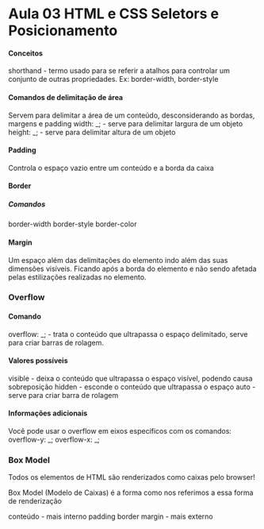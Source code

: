 # Aula 03 HTML e CSS Seletors e Posicionamento

#### Conceitos
shorthand - termo usado para se referir a atalhos para controlar um conjunto de outras propriedades.
Ex: border-width, border-style

#### Comandos de delimitação de área
Servem para delimitar a área de um conteúdo, desconsiderando as bordas, margens e padding
width: _; - serve para delimitar largura de um objeto
height: _; - serve para delimitar altura de um objeto

#### Padding
Controla o espaço vazio entre um conteúdo e a borda da caixa

#### Border

##### Comandos
border-width
border-style
border-color

#### Margin
Um espaço além das delimitações do elemento indo além das suas dimensões visíveis. Ficando após a borda do elemento e não sendo afetada pelas estilizações realizadas no elemento.

### Overflow
#### Comando
overflow: _; - trata o conteúdo que ultrapassa o espaço delimitado, serve para criar barras de rolagem.

#### Valores possíveis
visible - deixa o conteúdo que ultrapassa o espaço visível, podendo causa sobreposição
hidden - esconde o conteúdo que ultrapassa o espaço
auto - serve para criar barra de rolagem

#### Informações adicionais
Você pode usar o overflow em eixos específicos com os comandos:
overflow-y: _;
overflow-x: _;

### Box Model
Todos os elementos de HTML são renderizados como caixas pelo browser!

Box Model (Modelo de Caixas) é a forma como nos referimos a essa forma de renderização

conteúdo - mais interno
padding
border
margin - mais externo